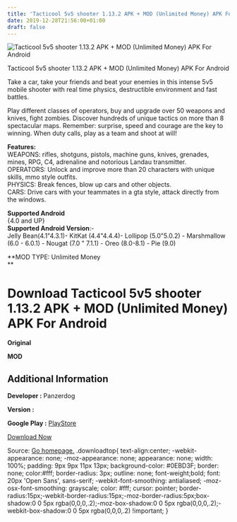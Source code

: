 ```yaml
---
title: 'Tacticool 5v5 shooter 1.13.2 APK + MOD (Unlimited Money) APK For Android'
date: 2019-12-28T21:56:00+01:00
draft: false
---
```


![Tacticool 5v5 shooter 1.13.2 APK + MOD (Unlimited Money) APK For Android](https://i2.wp.com/apkhome.net/wp-content/uploads/2019/12/Tacticool-5v5-shooter-1.13.2-APK-MOD-Unlimited-Money.png "Tacticool 5v5 shooter 1.13.2 APK + MOD (Unlimited Money) APK For Android")

  

Tacticool 5v5 shooter 1.13.2 APK + MOD (Unlimited Money) APK For Android

Take a car, take your friends and beat your enemies in this intense 5v5 mobile shooter with real time physics, destructible environment and fast battles.

Play different classes of operators, buy and upgrade over 50 weapons and knives, fight zombies. Discover hundreds of unique tactics on more than 8 spectacular maps. Remember: surprise, speed and courage are the key to winning. When duty calls, play as a team and shoot at will!

**Features:**  
WEAPONS: rifles, shotguns, pistols, machine guns, knives, grenades, mines, RPG, C4, adrenaline and notorious Landau transmitter.  
OPERATORS: Unlock and improve more than 20 characters with unique skills, mmo style outfits.  
PHYSICS: Break fences, blow up cars and other objects.  
CARS: Drive cars with your teammates in a gta style, attack directly from the windows.

**Supported Android**  
{4.0 and UP}  
**Supported Android Version**:-  
Jelly Bean(4.1"4.3.1)- KitKat (4.4"4.4.4)- Lollipop (5.0"5.0.2) - Marshmallow (6.0 - 6.0.1) - Nougat (7.0 " 7.1.1) - Oreo (8.0-8.1) - Pie (9.0)

**MOD TYPE: Unlimited Money  
**

Download Tacticool 5v5 shooter 1.13.2 APK + MOD (Unlimited Money) APK For Android
=================================================================================

**Original**

**MOD**

Additional Information
----------------------

**Developer :** Panzerdog

**Version :**

**Google Play :** [PlayStore](https://play.google.com/store/apps/details?id=com.panzerdog.tacticool)

  

[Download Now](https://store4app.co/post/tacticool-5v5-shooter-1-13-2-apk-mod-unlimited-money-apk-for-android_1577559062)

  
Source: [Go homepage.](https://store4app.co/post/tacticool-5v5-shooter-1-13-2-apk-mod-unlimited-money-apk-for-android_1577559062) .downloadtop{ text-align:center; -webkit-appearance: none; -moz-appearance: none; appearance: none; width: 100%; padding: 9px 9px 11px 13px; background-color: #0EBD3F; border: none; color:#fff; border-radius: 3px; outline: none; font-weight;bold; font: 20px 'Open Sans', sans-serif; -webkit-font-smoothing: antialiased; -moz-osx-font-smoothing: grayscale; color: #fff; cursor: pointer; border-radius:15px;-webkit-border-radius:15px;-moz-border-radius:5px;box-shadow:0 0 5px rgba(0,0,0,.2);-moz-box-shadow:0 0 5px rgba(0,0,0,.2);-webkit-box-shadow:0 0 5px rgba(0,0,0,.2) !important; }